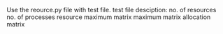 Use the reource.py file with test file.
test file desciption:
no. of resources
no. of processes
resource maximum matrix
maximum matrix
allocation matrix
